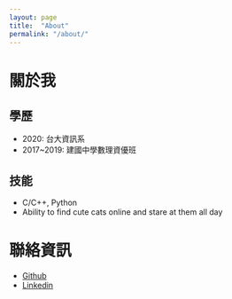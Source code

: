 ```yaml
---
layout: page
title:  "About"
permalink: "/about/"
---
```


# 關於我
## 學歷
* 2020: 台大資訊系
* 2017~2019: 建國中學數理資優班
## 技能
* C/C++, Python
* Ability to find cute cats online and stare at them all day

# 聯絡資訊
* [Github](https://github.com/ChenKB91)
* [Linkedin](https://www.linkedin.com/in/%E5%8F%AF%E9%82%A6-%E9%99%B3-aba290223/)

